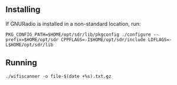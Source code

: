 ## Installing

If GNURadio is installed in a non-standard location, run:

```shell
PKG_CONFIG_PATH=$HOME/opt/sdr/lib/pkgconfig ./configure --prefix=$HOME/opt/sdr CPPFLAGS=-I$HOME/opt/sdr/include LDFLAGS=-L$HOME/opt/sdr/lib
```

## Running

```shell
./wifiscanner -o file-$(date +%s).txt.gz
```
